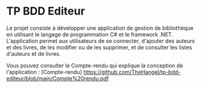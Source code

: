 # TP BDD Editeur

Le projet consiste à développer une application de gestion de bibliothèque en utilisant le langage de programmation C# et le framework .NET. L'application permet aux utilisateurs de se connecter, d'ajouter des auteurs et des livres, de les modifier ou de les supprimer, et de consulter les listes d'auteurs et de livres.

Vous pouvez consulter le Compte-rendu qui explique la conception de l'application : [Compte-rendu] https://github.com/TheHangel/tp-bdd-editeur/blob/main/Compte%20rendu.pdf
